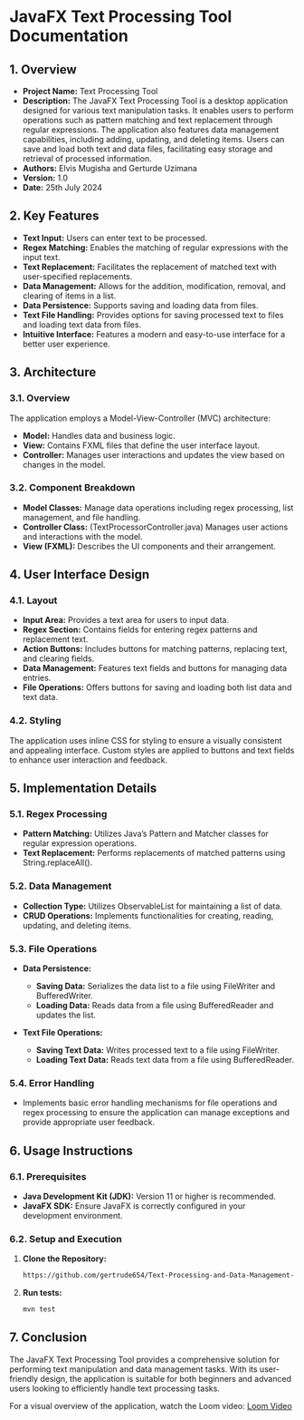 # JavaFX Text Processing Tool Documentation

## 1. Overview

- **Project Name:** Text Processing Tool
- **Description:** The JavaFX Text Processing Tool is a desktop application designed for various text manipulation tasks. It enables users to perform operations such as pattern matching and text replacement through regular expressions. The application also features data management capabilities, including adding, updating, and deleting items. Users can save and load both text and data files, facilitating easy storage and retrieval of processed information.
- **Authors:** Elvis Mugisha and Gerturde Uzimana
- **Version:** 1.0
- **Date:** 25th July 2024

## 2. Key Features

- **Text Input:** Users can enter text to be processed.
- **Regex Matching:** Enables the matching of regular expressions with the input text.
- **Text Replacement:** Facilitates the replacement of matched text with user-specified replacements.
- **Data Management:** Allows for the addition, modification, removal, and clearing of items in a list.
- **Data Persistence:** Supports saving and loading data from files.
- **Text File Handling:** Provides options for saving processed text to files and loading text data from files.
- **Intuitive Interface:** Features a modern and easy-to-use interface for a better user experience.

## 3. Architecture

### 3.1. Overview

The application employs a Model-View-Controller (MVC) architecture:

- **Model:** Handles data and business logic.
- **View:** Contains FXML files that define the user interface layout.
- **Controller:** Manages user interactions and updates the view based on changes in the model.

### 3.2. Component Breakdown

- **Model Classes:** Manage data operations including regex processing, list management, and file handling.
- **Controller Class:** (TextProcessorController.java) Manages user actions and interactions with the model.
- **View (FXML):** Describes the UI components and their arrangement.

## 4. User Interface Design

### 4.1. Layout

- **Input Area:** Provides a text area for users to input data.
- **Regex Section:** Contains fields for entering regex patterns and replacement text.
- **Action Buttons:** Includes buttons for matching patterns, replacing text, and clearing fields.
- **Data Management:** Features text fields and buttons for managing data entries.
- **File Operations:** Offers buttons for saving and loading both list data and text data.

### 4.2. Styling

The application uses inline CSS for styling to ensure a visually consistent and appealing interface. Custom styles are applied to buttons and text fields to enhance user interaction and feedback.

## 5. Implementation Details

### 5.1. Regex Processing

- **Pattern Matching:** Utilizes Java’s Pattern and Matcher classes for regular expression operations.
- **Text Replacement:** Performs replacements of matched patterns using String.replaceAll().

### 5.2. Data Management

- **Collection Type:** Utilizes ObservableList for maintaining a list of data.
- **CRUD Operations:** Implements functionalities for creating, reading, updating, and deleting items.

### 5.3. File Operations

- **Data Persistence:**
  - **Saving Data:** Serializes the data list to a file using FileWriter and BufferedWriter.
  - **Loading Data:** Reads data from a file using BufferedReader and updates the list.

- **Text File Operations:**
  - **Saving Text Data:** Writes processed text to a file using FileWriter.
  - **Loading Text Data:** Reads text data from a file using BufferedReader.

### 5.4. Error Handling

- Implements basic error handling mechanisms for file operations and regex processing to ensure the application can manage exceptions and provide appropriate user feedback.

## 6. Usage Instructions

### 6.1. Prerequisites

- **Java Development Kit (JDK):** Version 11 or higher is recommended.
- **JavaFX SDK:** Ensure JavaFX is correctly configured in your development environment.

### 6.2. Setup and Execution

1. **Clone the Repository:**

   ```sh
   https://github.com/gertrude654/Text-Processing-and-Data-Management-Tool


2. **Run tests:**

   ```sh
   mvn test

## 7. Conclusion

The JavaFX Text Processing Tool provides a comprehensive solution for performing text manipulation and data management tasks. With its user-friendly design, the application is suitable for both beginners and advanced users looking to efficiently handle text processing tasks.

For a visual overview of the application, watch the Loom video: [Loom Video](https://www.loom.com/)

